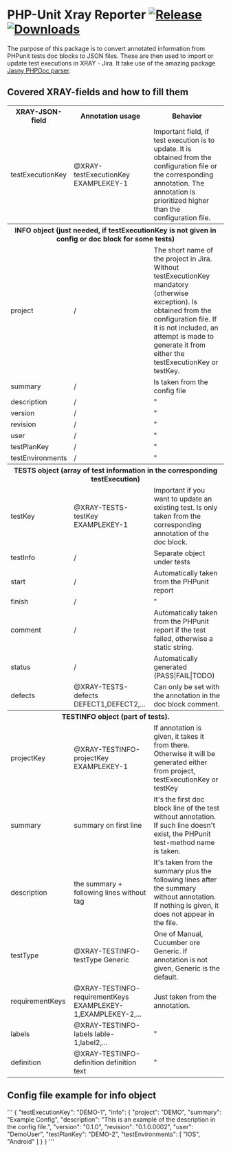 PHP-Unit Xray Reporter [![Release](https://img.shields.io/github/v/release/crasyhorse/PHPUnitXrayReporter)](https://github.com/crasyhorse/PHPUnitXrayReporter/releases/latest) [![Downloads](https://img.shields.io/github/downloads/crasyhorse/PHPUnitXrayReporter/total)](https://github.com/crasyhorse/PHPUnitXrayReporter)
=========

The purpose of this package is to convert annotated information from PHPunit tests doc blocks to JSON files. These are then used to import or update test executions in XRAY - Jira. It take use of the amazing package [Jasny PHPDoc parser](https://github.com/jasny/phpdoc-parser#jasny-phpdoc-parser).

## Covered XRAY-fields and how to fill them

<table>
    <tr>
        <th>XRAY-JSON-field </th><th> Annotation usage </th><th> Behavior</th>
    </tr>
    <tr>
        <td>testExecutionKey </td><td> @XRAY-testExecutionKey EXAMPLEKEY-1 </td><td> Important field, if test execution is to update. It is obtained from the configuration file or the corresponding annotation. The annotation is prioritized higher than the configuration file.</td>
    </tr>
    <tr>
        <th colspan=3>INFO object (just needed, if testExecutionKey is not given in config or doc block for some tests)</th>
    </tr>
    <tr>
        <td>project </td><td> / </td><td> The short name of the project in Jira. Without testExecutionKey mandatory (otherwise exception). Is obtained from the configuration file. If it is not included, an attempt is made to generate it from either the testExecutionKey or testKey.</td>
    </tr>
    <tr>
        <td>summary </td><td> / </td><td> Is taken from the config file</td>
    </tr>
    <tr>
        <td>description </td><td> / </td><td> "</td>
    </tr>
    <tr>
        <td>version </td><td> / </td><td> "</td>
    </tr>
    <tr>
        <td>revision </td><td> / </td><td> "</td>
    </tr>
    <tr>
        <td>user </td><td> / </td><td> "</td>
    </tr>
    <tr>
        <td>testPlanKey </td><td> / </td><td> "</td>
    </tr>
    <tr>
        <td>testEnvironments </td><td> / </td><td> "</td>
    </tr>
    <tr>
        <th colspan=3>TESTS object (array of test information in the corresponding testExecution)</th>
    </tr>
    <tr>
        <td>testKey </td><td> @XRAY-TESTS-testKey EXAMPLEKEY-1 </td><td> Important if you want to update an existing test. Is only taken from the corresponding annotation of the doc block.</td>
    </tr>
    <tr>
        <td>testInfo </td><td> / </td><td> Separate object under tests</td>
    </tr>
    <tr>
        <td>start </td><td> / </td><td> Automatically taken from the PHPunit report</td>
    </tr>
    <tr>
        <td>finish </td><td> / </td><td> "</td>
    </tr>
    <tr>
        <td>comment </td><td> / </td><td> Automatically taken from the PHPunit report if the test failed, otherwise a static string.</td>
    </tr>
    <tr>
        <td>status </td><td> / </td><td> Automatically generated (PASS|FAIL|TODO)</td>
    </tr>
    <tr>
        <td>defects </td><td> @XRAY-TESTS-defects DEFECT1,DEFECT2,... </td><td> Can only be set with the annotation in the doc block comment.</td>
    </tr>
    <tr>
        <th style='text-align: center' colspan=3>TESTINFO object (part of tests).</th>
    </tr>
    <tr>
        <td>projectKey</td><td>@XRAY-TESTINFO-projectKey EXAMPLEKEY-1</td><td>If annotation is given, it takes it from there. Otherwise it will be generated either from project, testExecutionKey or testKey</td>
    </tr>
    <tr>
        <td>summary</td><td>summary on first line</td><td>It's the first doc block line of the test without annotation. If such line doesn't exist, the PHPunit test-method name is taken.</td>
    </tr>
    <tr>
        <td>description</td><td>the summary + following lines without tag</td><td>It's taken from the summary plus the following lines after the summary without annotation. If nothing is given, it does not appear in the file. </td>
    </tr>
    <tr>
        <td>testType</td><td>@XRAY-TESTINFO-testType Generic</td><td>One of Manual, Cucumber ore Generic. If annotation is not given, Generic is the default.</td>
    </tr>
    <tr>
        <td>requirementKeys</td><td>@XRAY-TESTINFO-requirementKeys EXAMPLEKEY-1,EXAMPLEKEY-2,...</td><td>Just taken from the annotation.</td>
    </tr>
    <tr>
        <td>labels</td><td>@XRAY-TESTINFO-labels lable-1,label2,...</td><td>"</td>
    </tr>
    <tr>
        <td>definition</td><td>@XRAY-TESTINFO-definition definition text</td><td>"</td>
    </tr>
</table>

## Config file example for info object

'''
{
    "testExecutionKey": "DEMO-1",
    "info": {
        "project": "DEMO",
        "summary": "Example Config",
        "description": "This is an example of the description in the config file.",
        "version": "0.1.0",
        "revision": "0.1.0.0002",
        "user": "DemoUser",
        "testPlanKey": "DEMO-2",
        "testEnvironments": [
            "IOS", "Android"
        ]
    }
}
'''